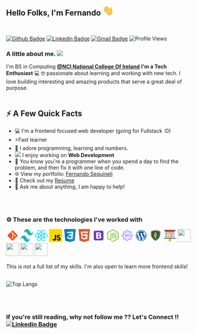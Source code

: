 ## Hello Folks, I'm Fernando <img src="https://github.com/FernandoSequineli/FernandoSequineli/blob/main/assets/wave.gif" width="30px">

<br/>

[![Github Badge](http://img.shields.io/badge/-Github-black?style=flat-square&logo=github&link=https://github.com/Defcon27/)](https://github.com/FernandoSequineli/)
[![Linkedin Badge](https://img.shields.io/badge/-LinkedIn-blue?style=flat-square&logo=Linkedin&logoColor=white&link=https://www.linkedin.com/in/fernando-sequineli/)](https://www.linkedin.com/in/fernando-sequineli/)
[![Gmail Badge](https://img.shields.io/badge/-Gmail-d14836?style=flat-square&logo=Gmail&logoColor=white&link=mailto:sequineli.fernando@gmail.com)](mailto:sequineli.fernando@gmail.com)
![Profile Views](https://komarev.com/ghpvc/?username=FernandoSequineli)


### A little about me. <img src="https://media.giphy.com/media/VgCDAzcKvsR6OM0uWg/giphy.gif" width="40">

I'm BS in Computing **[@NCI National College Of Ireland](https://www.ncirl.ie/)** 
 **I'm a Tech Enthusiast** 💻 🤓 passionate about learning and working with new tech. I love building interesting and amazing products that serve a great deal of purpose.<br/><br/>

## ⚡️ A Few Quick Facts

- 💻 I'm a frontend focused web developer (going for Fullstack :D)
- ⚡️Fast learner
- 🤟 I adore programming, learning and numbers.
- <img src="https://media.giphy.com/media/WUlplcMpOCEmTGBtBW/giphy.gif" width="25"> I enjoy working on **Web Development**
- 🧩 You know you're a programmer when you spend a day to find the problem, and then fix it with one line of code.
- 🌐 View my portfolio: [Fernando Sequineli](https://fernandosequineli.github.io/portfolio/)
- 📙 Check out my [Resume](https://github.com/FernandoSequineli/portfolio/blob/main/public/resume.pdf)
- 💬 Ask me about anything, I am happy to help!

<br/><br/>

### ⚙️ These are the technologies I've worked with

<code><img height="35" width="35" src="https://github.com/FernandoSequineli/FernandoSequineli/blob/main/assets/git.png"></code>
<code><img height="35" width="35" src="https://github.com/FernandoSequineli/FernandoSequineli/blob/main/assets/tailwindcss.svg"></code>
<code><img height="35" width="35" src="https://github.com/FernandoSequineli/FernandoSequineli/blob/main/assets/react.png"></code>
<code><img height="35" width="35" src="https://github.com/FernandoSequineli/FernandoSequineli/blob/main/assets/javascript.png"></code>
<code><img height="35" width="35" src="https://github.com/FernandoSequineli/FernandoSequineli/blob/main/assets/css.png"></code>
<code><img height="35" width="35" src="https://github.com/FernandoSequineli/FernandoSequineli/blob/main/assets/html.png"></code>
<code><img height="35" width="35" src="https://github.com/FernandoSequineli/FernandoSequineli/blob/main/assets/bootstrap.png"></code>
<code><img height="35" width="35" src="https://github.com/FernandoSequineli/FernandoSequineli/blob/main/assets/node.png"></code>
<code><img height="35" width="35" src="https://github.com/FernandoSequineli/FernandoSequineli/blob/main/assets/restapi.png"></code>
<code><img height="35" width="35" src="https://github.com/FernandoSequineli/FernandoSequineli/blob/main/assets/wordpress.png"></code>
<code><img height="35" width="35" src="https://github.com/FernandoSequineli/FernandoSequineli/blob/main/assets/mongodb.png"></code>
<code><img height="35" width="35" src="https://github.com/FernandoSequineli/FernandoSequineli/blob/main/assets/scrum.png"></code>
<code><img height="35" width="35" src="https://cdn.svgporn.com/logos/mysql.svg"></code>
<code><img height="35" width="35" src="https://cdn.svgporn.com/logos/php.svg"></code>
<code><img height="35" width="35" src="https://cdn.svgporn.com/logos/terminal.svg"></code>
<code><img height="35" width="35" src="https://cdn.svgporn.com/logos/visual-studio-code.svg"></code>
<br/><br/>
This is not a full list of my skills. I'm also open to learn more frontend skills!
<br/><br/>

![Top Langs](https://github-readme-stats.vercel.app/api/top-langs/?username=FernandoSequineli&layout=compact)


<br/><br/>

### If you're still reading, why not follow me ?? Let's Connect !! [![Linkedin Badge](https://img.shields.io/badge/-LinkedIn-blue?style=flat-square&logo=Linkedin&logoColor=white&link=https://www.linkedin.com/in/fernando-sequineli/)](https://www.linkedin.com/in/fernando-sequineli/)
